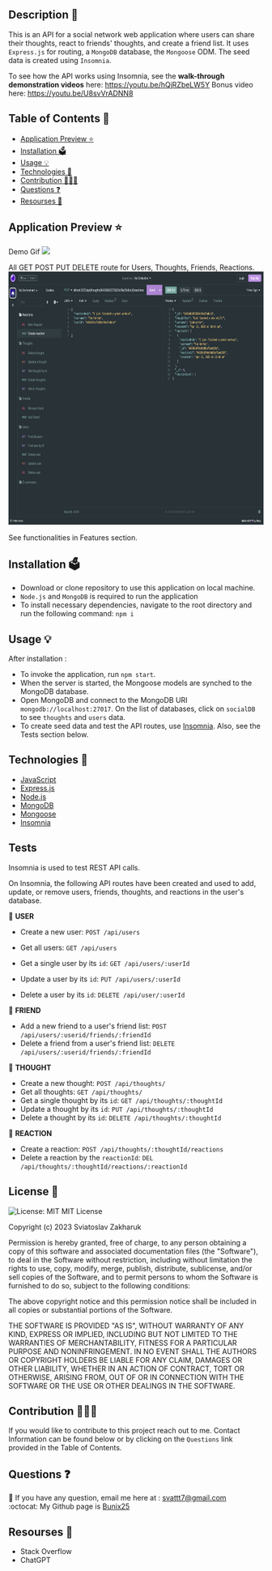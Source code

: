 
## Description 📝

This is an API for a social network web application where users can share their thoughts, react to friends' thoughts, and create a friend list. It uses `Express.js` for routing, a `MongoDB` database, the `Mongoose` ODM. The seed data is created using `Insomnia`.

To see how the API works using Insomnia, see the **walk-through demonstration videos** here:
https://youtu.be/hQjRZbeLW5Y
Bonus video here: https://youtu.be/U8svVrADNN8

## Table of Contents 📖

- [Application Preview ⭐](#application-preview-)
- [Installation 🗳](#installation-)
- [Usage 💡](#usage-)
- [Technologies 🔧](#technologies-)
- [Contribution 👩🏻‍💻](#contribution-)
- [Questions ❓](#questions-)
- [Resourses 🙌](#Resourses-)

## Application Preview ⭐

Demo Gif
<img src="/public/assets/demo.gif" height="600px">

All GET POST PUT DELETE route for Users, Thoughts, Friends, Reactions.
<img src="/public/assets/allroutes.png" height="500px">

See functionalities in Features section.


## Installation 🗳

- Download or clone repository to use this application on local machine.
- `Node.js` and `MongoDB` is required to run the application
- To install necessary dependencies, navigate to the root directory and run the following command:
  `npm i`

## Usage 💡

After installation :

- To invoke the application, run `npm start`.
- When the server is started, the Mongoose models are synched to the MongoDB database.
- Open MongoDB and connect to the MongoDB URI `mongodb://localhost:27017`. On the list of databases, click on `socialDB` to see `thoughts` and `users` data.
- To create seed data and test the API routes, use [Insomnia](https://insomnia.rest/download). Also, see the Tests section below.

## Technologies 🔧

- [JavaScript](https://developer.mozilla.org/en-US/docs/Web/JavaScript)
- [Express.js](https://expressjs.com/)
- [Node.js](https://nodejs.org/en/)
- [MongoDB](https://www.mongodb.com/)
- [Mongoose](https://mongoosejs.com/)
- [Insomnia](https://insomnia.rest/)


## Tests

Insomnia is used to test REST API calls. 

On Insomnia, the following API routes have been created and used to add, update, or remove users, friends, thoughts, and reactions in the user's database.

📁 **USER**

- Create a new user: `POST /api/users`
- Get all users: `GET /api/users`
- Get a single user by its `id`: `GET /api/users/:userId`

- Update a user by its `id`: `PUT /api/users/:userId`

- Delete a user by its `id`: `DELETE /api/user/:userId`

📁 **FRIEND**

- Add a new friend to a user's friend list: `POST /api/users/:userid/friends/:friendId`
- Delete a friend from a user's friend list: `DELETE /api/users/:userid/friends/:friendId`

📁 **THOUGHT**

- Create a new thought: `POST /api/thoughts/`
- Get all thoughts: `GET /api/thoughts/`
- Get a single thought by its `id`: `GET /api/thoughts/:thoughtId`
- Update a thought by its `id`: `PUT /api/thoughts/:thoughtId`
- Delete a thought by its `id`: `DELETE /api/thoughts/:thoughtId`

📁 **REACTION**

- Create a reaction: `POST /api/thoughts/:thoughtId/reactions`
- Delete a reaction by the `reactionId`: `DEL /api/thoughts/:thoughtId/reactions/:reactionId`

## License 📜

![License: MIT](https://img.shields.io/badge/License-MIT-yellow.svg)
MIT License

Copyright (c) 2023 Sviatoslav Zakharuk

Permission is hereby granted, free of charge, to any person obtaining a copy
of this software and associated documentation files (the "Software"), to deal
in the Software without restriction, including without limitation the rights
to use, copy, modify, merge, publish, distribute, sublicense, and/or sell
copies of the Software, and to permit persons to whom the Software is
furnished to do so, subject to the following conditions:

The above copyright notice and this permission notice shall be included in all
copies or substantial portions of the Software.

THE SOFTWARE IS PROVIDED "AS IS", WITHOUT WARRANTY OF ANY KIND, EXPRESS OR
IMPLIED, INCLUDING BUT NOT LIMITED TO THE WARRANTIES OF MERCHANTABILITY,
FITNESS FOR A PARTICULAR PURPOSE AND NONINFRINGEMENT. IN NO EVENT SHALL THE
AUTHORS OR COPYRIGHT HOLDERS BE LIABLE FOR ANY CLAIM, DAMAGES OR OTHER
LIABILITY, WHETHER IN AN ACTION OF CONTRACT, TORT OR OTHERWISE, ARISING FROM,
OUT OF OR IN CONNECTION WITH THE SOFTWARE OR THE USE OR OTHER DEALINGS IN THE
SOFTWARE.

## Contribution 👩🏻‍💻

If you would like to contribute to this project reach out to me. Contact Information can be found below or by clicking on the `Questions` link provided in the Table of Contents.

## Questions ❓

📩 If you have any question, email me here at : svattt7@gmail.com<br/>
:octocat: My Github page is [Bunix25](https://github.com/Bunix25)

## Resourses 🙌

- Stack Overflow
- ChatGPT

